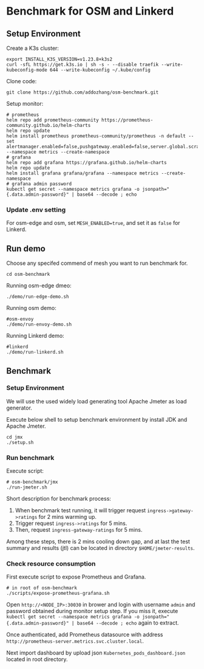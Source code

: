 # Benchmark for OSM and Linkerd

## Setup Environment

Create a K3s cluster:

```shell
export INSTALL_K3S_VERSION=v1.23.8+k3s2
curl -sfL https://get.k3s.io | sh -s - --disable traefik --write-kubeconfig-mode 644 --write-kubeconfig ~/.kube/config
```

Clone code:

```shell
git clone https://github.com/addozhang/osm-benchmark.git
```

Setup monitor:

```shell
# prometheus
helm repo add prometheus-community https://prometheus-community.github.io/helm-charts
helm repo update
helm install prometheus prometheus-community/prometheus -n default --set alertmanager.enabled=false,pushgateway.enabled=false,server.global.scrape_interval=10s --namespace metrics --create-namespace
# grafana
helm repo add grafana https://grafana.github.io/helm-charts
helm repo update
helm install grafana grafana/grafana --namespace metrics --create-namespace
# grafana admin password
kubectl get secret --namespace metrics grafana -o jsonpath="{.data.admin-password}" | base64 --decode ; echo
```

### Update .env setting

For osm-edge and osm, set `MESH_ENABLED=true`, and set it as `false` for Linkerd.

## Run demo

Choose any specifed commend of mesh you want to run benchmark for.

```shell
cd osm-benchmark
```

Running osm-edge dmeo:

```shell
./demo/run-edge-demo.sh
```

Running osm demo:

```shell
#osm-envoy
./demo/run-envoy-demo.sh
```

Running Linkerd demo:

```shell
#linkerd
./demo/run-linkerd.sh
```

## Benchmark

### Setup Environment

We will use the used widely load generating tool Apache Jmeter as load generator.

Execute below shell to setup benchmark environment by install JDK and Apache Jmeter.

```shell
cd jmx
./setup.sh
```

### Run benchmark

Execute script:

```shell
# osm-benchmark/jmx
./run-jmeter.sh
```

Short description for benchmark process:

1. When benchmark test running, it will trigger request `ingress->gateway->ratings` for 2 mins warming up.
2. Trigger request `ingress->ratings` for 5 mins.
3. Then, request `ingress-gateway-ratings` for 5 mins.

Among these steps, there is 2 mins cooling down gap, and at last the test summary and results (jtl) can be located in directory `$HOME/jmeter-results`.

### Check resource consumption

First execute script to expose Prometheus and Grafana.

```shell
# in root of osm-benchmark
./scripts/expose-prometheus-grafana.sh
```

Open `http://<NODE_IP>:30030` in brower and login with username `admin` and password obtained during monitor setup step. If you miss it, execute `kubectl get secret --namespace metrics grafana -o jsonpath="{.data.admin-password}" | base64 --decode ; echo` again to extract.

Once authenticated, add Prometheus datasource with address `http://prometheus-server.metrics.svc.cluster.local`.

Next import dashboard by upload json `Kubernetes_pods_dashboard.json` located in root directory.